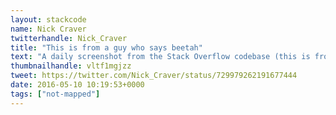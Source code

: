 ```yaml
---
layout: stackcode
name: Nick Craver
twitterhandle: Nick_Craver
title: "This is from a guy who says beetah"
text: "A daily screenshot from the Stack Overflow codebase (this is from a guy who says beetah). "
thumbnailhandle: vltf1mgjzz
tweet: https://twitter.com/Nick_Craver/status/729979262191677444
date: 2016-05-10 10:19:53+0000
tags: ["not-mapped"]
---
```

